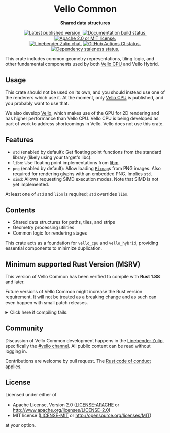 <div align="center">

# Vello Common

**Shared data structures**

[![Latest published version.](https://img.shields.io/crates/v/vello_common.svg)](https://crates.io/crates/vello_common)
[![Documentation build status.](https://img.shields.io/docsrs/vello_common.svg)](https://docs.rs/vello_common)
[![Apache 2.0 or MIT license.](https://img.shields.io/badge/license-Apache--2.0_OR_MIT-blue.svg)](#license)
\
[![Linebender Zulip chat.](https://img.shields.io/badge/Linebender-%23vello-blue?logo=Zulip)](https://xi.zulipchat.com/#narrow/channel/197075-vello)
[![GitHub Actions CI status.](https://img.shields.io/github/actions/workflow/status/linebender/vello/ci.yml?logo=github&label=CI)](https://github.com/linebender/vello/actions)
[![Dependency staleness status.](https://deps.rs/crate/vello_common/latest/status.svg)](https://deps.rs/crate/vello_common)

</div>

<!-- We use cargo-rdme to update the README with the contents of lib.rs.
To edit the following section, update it in lib.rs, then run:
cargo rdme --workspace-project=vello_common --heading-base-level=0
Full documentation at https://github.com/orium/cargo-rdme -->

<!-- Intra-doc links used in lib.rs should be evaluated here.
See https://linebender.org/blog/doc-include/ for related discussion. -->

[libm]: https://crates.io/crates/libm
[crate::pixmap::Pixmap]: https://docs.rs/vello_common/latest/vello_common/pixmap/struct.Pixmap.html

<!-- cargo-rdme start -->

This crate includes common geometry representations, tiling logic, and other fundamental components used by both [Vello CPU][vello_cpu] and Vello Hybrid.

## Usage

This crate should not be used on its own, and you should instead use one of the renderers which use it.
At the moment, only [Vello CPU][vello_cpu] is published, and you probably want to use that.

We also develop [Vello](https://crates.io/crates/vello), which makes use of the GPU for 2D rendering and has higher performance than Vello CPU.
Vello CPU is being developed as part of work to address shortcomings in Vello.
Vello does not use this crate.

## Features

- `std` (enabled by default): Get floating point functions from the standard library
  (likely using your target's libc).
- `libm`: Use floating point implementations from [libm].
- `png` (enabled by default): Allow loading [`Pixmap`][crate::pixmap::Pixmap]s from PNG images.
  Also required for rendering glyphs with an embedded PNG.
  Implies `std`.
- `simd`: Allows requesting SIMD execution modes.
  Note that SIMD is not yet implemented.

At least one of `std` and `libm` is required; `std` overrides `libm`.

## Contents

- Shared data structures for paths, tiles, and strips
- Geometry processing utilities
- Common logic for rendering stages

This crate acts as a foundation for `vello_cpu` and `vello_hybrid`, providing essential components to minimize duplication.

[vello_cpu]: https://crates.io/crates/vello_cpu

<!-- cargo-rdme end -->

## Minimum supported Rust Version (MSRV)

This version of Vello Common has been verified to compile with **Rust 1.88** and later.

Future versions of Vello Common might increase the Rust version requirement.
It will not be treated as a breaking change and as such can even happen with small patch releases.

<details>
<summary>Click here if compiling fails.</summary>

As time has passed, some of Vello Common's dependencies could have released versions with a higher Rust requirement.
If you encounter a compilation issue due to a dependency and don't want to upgrade your Rust toolchain, then you could downgrade the dependency.

```sh
# Use the problematic dependency's name and version
cargo update -p package_name --precise 0.1.1
```

</details>

## Community

Discussion of Vello Common development happens in the [Linebender Zulip](https://xi.zulipchat.com/), specifically the [#vello channel](https://xi.zulipchat.com/#narrow/channel/197075-vello).
All public content can be read without logging in.

Contributions are welcome by pull request.
The [Rust code of conduct] applies.

## License

Licensed under either of

- Apache License, Version 2.0 ([LICENSE-APACHE](LICENSE-APACHE) or <http://www.apache.org/licenses/LICENSE-2.0>)
- MIT license ([LICENSE-MIT](LICENSE-MIT) or <http://opensource.org/licenses/MIT>)

at your option.

[Rust code of conduct]: https://www.rust-lang.org/policies/code-of-conduct

